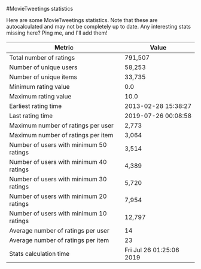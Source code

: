 #MovieTweetings statistics

Here are some MovieTweetings statistics. Note that these are autocalculated and may not be completely up to date. Any interesting stats missing here? Ping me, and I'll add them!

Metric | Value
--- | ---
Total number of ratings                 | 791,507
Number of unique users                  | 58,253
Number of unique items                  | 33,735
Minimum rating value                    | 0.0
Maximum rating value                    | 10.0
Earliest rating time                    | 2013-02-28 15:38:27
Last rating time                        | 2019-07-26 00:08:58
Maximum number of ratings per user      | 2,773
Maximum number of ratings per item      | 3,064
Number of users with minimum 50 ratings | 3,514
Number of users with minimum 40 ratings | 4,389
Number of users with minimum 30 ratings | 5,720
Number of users with minimum 20 ratings | 7,954
Number of users with minimum 10 ratings | 12,797
Average number of ratings per user      | 14
Average number of ratings per item      | 23
Stats calculation time                  | Fri Jul 26 01:25:06 2019

